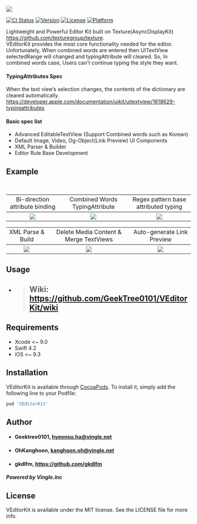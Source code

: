<img src="https://github.com/GeekTree0101/VEditorKit/blob/master/screenshots/logo.png" />

[![CI Status](https://travis-ci.org/GeekTree0101/VEditorKit.svg?branch=master)](https://travis-ci.org/GeekTree0101/VEditorKit)
[![Version](https://img.shields.io/cocoapods/v/VEditorKit.svg?style=flat)](https://cocoapods.org/pods/VEditorKit)
[![License](https://img.shields.io/cocoapods/l/VEditorKit.svg?style=flat)](https://cocoapods.org/pods/VEditorKit)
[![Platform](https://img.shields.io/cocoapods/p/VEditorKit.svg?style=flat)](https://cocoapods.org/pods/VEditorKit)

Lightweight and Powerful Editor Kit built on Texture(AsyncDisplayKit)
https://github.com/texturegroup/texture. 
</br>
VEditorKit provides the most core functionality needed for the editor.
Unfortunately, When combined words are entered then UITextView selectedRange will changed and typingAttribute will cleared. So, In combined words case, Users can't continue typing the style they want.
</br>
#### TypingAttributes Spec
When the text view’s selection changes, the contents of the dictionary are cleared automatically. 
https://developer.apple.com/documentation/uikit/uitextview/1618629-typingattributes 

#### Basic spec list
- Advanced EditableTextView (Support Combined words such as Korean)
- Default Image, Video, Og-Object(Link Preview) UI Components
- XML Parser & Builder
- Editor Rule Base Development

## Example
</br>
<table>
   <tr>
    <td align="center">Bi-direction attribute binding</td>
    <td align="center">Combined Words TypingAttribute</td>
    <td align="center">Regex pattern base attributed typing</td>
  </tr>
    <tr>
    <th rowspan="9"><img src="https://github.com/GeekTree0101/VEditorKit/blob/master/screenshots/english.gif"></th>
    <th rowspan="9"><img src="https://github.com/GeekTree0101/VEditorKit/blob/master/screenshots/korean.gif"></th>
    <th rowspan="9"><img src="https://github.com/GeekTree0101/VEditorKit/blob/master/screenshots/regexAttributeTyping.gif">       </th> 
</table>
<table>
  <tr>
    <td align="center">XML Parse & Build</td>
    <td align="center">Delete Media Content & Merge TextViews</td>
    <td align="center"> Auto-generate Link Preview </td>
  </tr>
  <tr>
    <th rowspan="9"><img src="https://github.com/GeekTree0101/VEditorKit/blob/master/screenshots/test4.gif"></th>
    <th rowspan="9"><img src="https://github.com/GeekTree0101/VEditorKit/blob/master/screenshots/test3.gif"></th>
    <th rowspan="9"><img src="https://github.com/GeekTree0101/VEditorKit/blob/master/screenshots/placeholder.gif"></th>
  </tr>
</table>

## Usage
- > ## Wiki: https://github.com/GeekTree0101/VEditorKit/wiki

## Requirements
- Xcode <~ 9.0
- Swift 4.2
- iOS <~ 9.3

## Installation

VEditorKit is available through [CocoaPods](https://cocoapods.org). To install
it, simply add the following line to your Podfile:

```ruby
pod 'VEditorKit'
```

## Author

- #### Geektree0101, hyeonsu.ha@vingle.net
- #### OhKanghoon, kanghoon.oh@vingle.net
- #### gkdlfm, https://github.com/gkdlfm

##### Powered by Vingle.inc

## License

VEditorKit is available under the MIT license. See the LICENSE file for more info.

